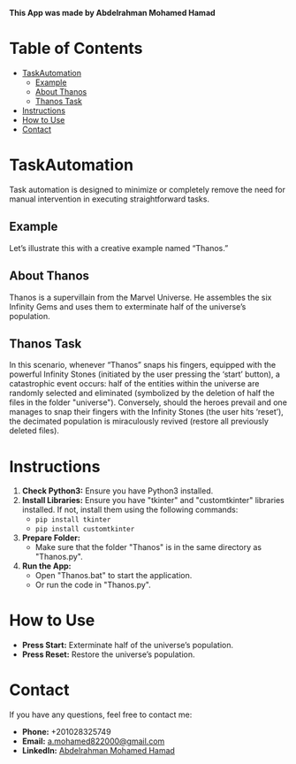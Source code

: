 **This App was made by Abdelrahman Mohamed Hamad**

# Table of Contents
- [TaskAutomation](#taskautomation)
  - [Example](#example)
  - [About Thanos](#about-thanos)
  - [Thanos Task](#thanos-task)
- [Instructions](#instructions)
- [How to Use](#how-to-use)
- [Contact](#contact)

# TaskAutomation

Task automation is designed to minimize or completely remove the need for manual intervention in executing straightforward tasks.

## Example

Let’s illustrate this with a creative example named “Thanos.” 

## About Thanos

Thanos is a supervillain from the Marvel Universe. He assembles the six Infinity Gems and uses them to exterminate half of the universe’s population.

## Thanos Task

In this scenario, whenever “Thanos” snaps his fingers, equipped with the powerful Infinity Stones (initiated by the user pressing the ‘start’ button), a catastrophic event occurs: half of the entities within the universe are randomly selected and eliminated (symbolized by the deletion of half the files in the folder "universe"). Conversely, should the heroes prevail and one manages to snap their fingers with the Infinity Stones (the user hits ‘reset’), the decimated population is miraculously revived (restore all previously deleted files).

# Instructions

1. **Check Python3:** Ensure you have Python3 installed.
2. **Install Libraries:** Ensure you have "tkinter" and "customtkinter" libraries installed. If not, install them using the following commands:
   - `pip install tkinter`
   - `pip install customtkinter`
3. **Prepare Folder:**
   - Make sure that the folder "Thanos" is in the same directory as "Thanos.py".
4. **Run the App:**
   - Open "Thanos.bat" to start the application.
   - Or run the code in "Thanos.py".

# How to Use

- **Press Start:** Exterminate half of the universe’s population.
- **Press Reset:** Restore the universe’s population.

# Contact

If you have any questions, feel free to contact me:
- **Phone:** +201028325749
- **Email:** a.mohamed822000@gmail.com
- **LinkedIn:** [Abdelrahman Mohamed Hamad](https://www.linkedin.com/in/abdelrahman-mohamed-a1956b247/)